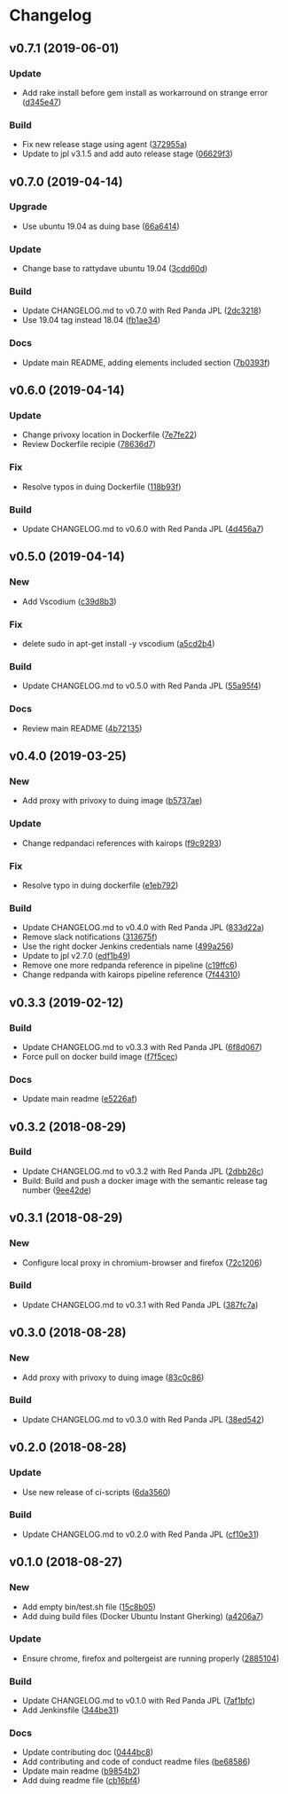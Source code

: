 # Changelog

## v0.7.1 (2019-06-01)

### Update

* Add rake install before gem install as workarround on strange error ([d345e47](https://github.com:kairops/docker-ubuntu-xrdp-mate-custom/commit/d345e47))

### Build

* Fix new release stage using agent ([372955a](https://github.com:kairops/docker-ubuntu-xrdp-mate-custom/commit/372955a))
* Update to jpl v3.1.5 and add auto release stage ([06629f3](https://github.com:kairops/docker-ubuntu-xrdp-mate-custom/commit/06629f3))

## v0.7.0 (2019-04-14)

### Upgrade

* Use ubuntu 19.04 as duing base ([66a6414](https://github.com:kairops/docker-ubuntu-xrdp-mate-custom/commit/66a6414))

### Update

* Change base to rattydave ubuntu 19.04 ([3cdd60d](https://github.com:kairops/docker-ubuntu-xrdp-mate-custom/commit/3cdd60d))

### Build

* Update CHANGELOG.md to v0.7.0 with Red Panda JPL ([2dc3218](https://github.com:kairops/docker-ubuntu-xrdp-mate-custom/commit/2dc3218))
* Use 19.04 tag instead 18.04 ([fb1ae34](https://github.com:kairops/docker-ubuntu-xrdp-mate-custom/commit/fb1ae34))

### Docs

* Update main README, adding elements included section ([7b0393f](https://github.com:kairops/docker-ubuntu-xrdp-mate-custom/commit/7b0393f))

## v0.6.0 (2019-04-14)

### Update

* Change privoxy location in Dockerfile ([7e7fe22](https://github.com:kairops/docker-ubuntu-xrdp-mate-custom/commit/7e7fe22))
* Review Dockerfile recipie ([78636d7](https://github.com:kairops/docker-ubuntu-xrdp-mate-custom/commit/78636d7))

### Fix

* Resolve typos in duing Dockerfile ([118b93f](https://github.com:kairops/docker-ubuntu-xrdp-mate-custom/commit/118b93f))

### Build

* Update CHANGELOG.md to v0.6.0 with Red Panda JPL ([4d456a7](https://github.com:kairops/docker-ubuntu-xrdp-mate-custom/commit/4d456a7))

## v0.5.0 (2019-04-14)

### New

* Add Vscodium ([c39d8b3](https://github.com:kairops/docker-ubuntu-xrdp-mate-custom/commit/c39d8b3))

### Fix

* delete sudo in apt-get install -y vscodium ([a5cd2b4](https://github.com:kairops/docker-ubuntu-xrdp-mate-custom/commit/a5cd2b4))

### Build

* Update CHANGELOG.md to v0.5.0 with Red Panda JPL ([55a95f4](https://github.com:kairops/docker-ubuntu-xrdp-mate-custom/commit/55a95f4))

### Docs

* Review main README ([4b72135](https://github.com:kairops/docker-ubuntu-xrdp-mate-custom/commit/4b72135))

## v0.4.0 (2019-03-25)

### New

* Add proxy with privoxy to duing image ([b5737ae](https://github.com:kairops/docker-ubuntu-xrdp-mate-custom/commit/b5737ae))

### Update

* Change redpandaci references with kairops ([f9c9293](https://github.com:kairops/docker-ubuntu-xrdp-mate-custom/commit/f9c9293))

### Fix

* Resolve typo in duing dockerfile ([e1eb792](https://github.com:kairops/docker-ubuntu-xrdp-mate-custom/commit/e1eb792))

### Build

* Update CHANGELOG.md to v0.4.0 with Red Panda JPL ([833d22a](https://github.com:kairops/docker-ubuntu-xrdp-mate-custom/commit/833d22a))
* Remove slack notifications ([313675f](https://github.com:kairops/docker-ubuntu-xrdp-mate-custom/commit/313675f))
* Use the right docker Jenkins credentials name ([499a256](https://github.com:kairops/docker-ubuntu-xrdp-mate-custom/commit/499a256))
* Update to jpl v2.7.0 ([edf1b49](https://github.com:kairops/docker-ubuntu-xrdp-mate-custom/commit/edf1b49))
* Remove one more redpanda reference in pipeline ([c19ffc6](https://github.com:kairops/docker-ubuntu-xrdp-mate-custom/commit/c19ffc6))
* Change redpanda with kairops pipeline reference ([7f44310](https://github.com:kairops/docker-ubuntu-xrdp-mate-custom/commit/7f44310))

## v0.3.3 (2019-02-12)

### Build

* Update CHANGELOG.md to v0.3.3 with Red Panda JPL ([6f8d067](https://github.com:kairops/docker-ubuntu-xrdp-mate-custom/commit/6f8d067))
* Force pull on docker build image ([f7f5cec](https://github.com:kairops/docker-ubuntu-xrdp-mate-custom/commit/f7f5cec))

### Docs

* Update main readme ([e5226af](https://github.com:kairops/docker-ubuntu-xrdp-mate-custom/commit/e5226af))

## v0.3.2 (2018-08-29)

### Build

* Update CHANGELOG.md to v0.3.2 with Red Panda JPL ([2dbb26c](https://github.com:kairops/docker-ubuntu-xrdp-mate-custom/commit/2dbb26c))
* Build: Build and push a docker image with the semantic release tag number ([9ee42de](https://github.com:kairops/docker-ubuntu-xrdp-mate-custom/commit/9ee42de))

## v0.3.1 (2018-08-29)

### New

* Configure local proxy in chromium-browser and firefox ([72c1206](https://github.com:kairops/docker-ubuntu-xrdp-mate-custom/commit/72c1206))

### Build

* Update CHANGELOG.md to v0.3.1 with Red Panda JPL ([387fc7a](https://github.com:kairops/docker-ubuntu-xrdp-mate-custom/commit/387fc7a))

## v0.3.0 (2018-08-28)

### New

* Add proxy with privoxy to duing image ([83c0c86](https://github.com:kairops/docker-ubuntu-xrdp-mate-custom/commit/83c0c86))

### Build

* Update CHANGELOG.md to v0.3.0 with Red Panda JPL ([38ed542](https://github.com:kairops/docker-ubuntu-xrdp-mate-custom/commit/38ed542))

## v0.2.0 (2018-08-28)

### Update

* Use new release of ci-scripts ([6da3560](https://github.com:kairops/docker-ubuntu-xrdp-mate-custom/commit/6da3560))

### Build

* Update CHANGELOG.md to v0.2.0 with Red Panda JPL ([cf10e31](https://github.com:kairops/docker-ubuntu-xrdp-mate-custom/commit/cf10e31))

## v0.1.0 (2018-08-27)

### New

* Add empty bin/test.sh file ([15c8b05](https://github.com:kairops/docker-ubuntu-xrdp-mate-custom/commit/15c8b05))
* Add duing build files (Docker Ubuntu Instant Gherking) ([a4206a7](https://github.com:kairops/docker-ubuntu-xrdp-mate-custom/commit/a4206a7))

### Update

* Ensure chrome, firefox and poltergeist are running properly ([2885104](https://github.com:kairops/docker-ubuntu-xrdp-mate-custom/commit/2885104))

### Build

* Update CHANGELOG.md to v0.1.0 with Red Panda JPL ([7af1bfc](https://github.com:kairops/docker-ubuntu-xrdp-mate-custom/commit/7af1bfc))
* Add Jenkinsfile ([344be31](https://github.com:kairops/docker-ubuntu-xrdp-mate-custom/commit/344be31))

### Docs

* Update contributing doc ([0444bc8](https://github.com:kairops/docker-ubuntu-xrdp-mate-custom/commit/0444bc8))
* Add contributing and code of conduct readme files ([be68586](https://github.com:kairops/docker-ubuntu-xrdp-mate-custom/commit/be68586))
* Update main readme ([b9854b2](https://github.com:kairops/docker-ubuntu-xrdp-mate-custom/commit/b9854b2))
* Add duing readme file ([cb16bf4](https://github.com:kairops/docker-ubuntu-xrdp-mate-custom/commit/cb16bf4))

